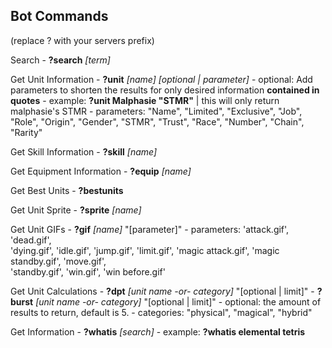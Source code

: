 ## Bot Commands ##
(replace ? with your servers prefix)

Search
    - **?search** *[term]*

Get Unit Information
    - **?unit** *[name] [optional | parameter]*
    - optional: Add parameters to shorten the results for only desired information 
                **contained in quotes**
    - example: **?unit Malphasie "STMR"**  | this will only return malphasie's STMR
    - parameters: "Name", "Limited", "Exclusive", 
                  "Job", "Role", "Origin", 
                  "Gender", "STMR", "Trust", 
                  "Race", "Number", "Chain", "Rarity"

Get Skill Information
    - **?skill** *[name]*

Get Equipment Information
    - **?equip** *[name]*

Get Best Units
    - **?bestunits**

Get Unit Sprite
    - **?sprite** *[name]*

Get Unit GIFs
    - **?gif** *[name]* "[parameter]"
    - parameters: 'attack.gif',  'dead.gif',  
                  'dying.gif', 'idle.gif',  'jump.gif',  'limit.gif',
                  'magic attack.gif',  'magic standby.gif',  'move.gif',  
                  'standby.gif',  'win.gif',  'win before.gif' 

Get Unit Calculations
    - **?dpt** *[unit name -or- category]* "[optional | limit]"
    - **?burst** *[unit name -or- category]* "[optional | limit]"
    - optional: the amount of results to return, default is 5.
    - categories: "physical", "magical", "hybrid"

Get Information
    - **?whatis** *[search]*
    - example: **?whatis elemental tetris**